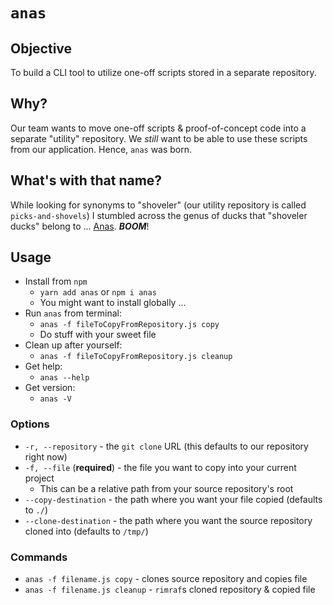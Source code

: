 # `anas`

## Objective

To build a CLI tool to utilize one-off scripts stored in a separate repository.

## Why?

Our team wants to move one-off scripts & proof-of-concept code into a separate "utility" repository. We _still_ want to be able to use these scripts from our application. Hence, `anas` was born.

## What's with that name?

While looking for synonyms to "shoveler" (our utility repository is called `picks-and-shovels`) I stumbled across the genus of ducks that "shoveler ducks" belong to ... [Anas](https://en.wikipedia.org/wiki/Anas). **_BOOM_**!

## Usage

* Install from `npm`
  * `yarn add anas` or `npm i anas`
  * You might want to install globally ...
* Run `anas` from terminal:
  * `anas -f fileToCopyFromRepository.js copy`
  * Do stuff with your sweet file
* Clean up after yourself:
  * `anas -f fileToCopyFromRepository.js cleanup`
* Get help:
  * `anas --help`
* Get version:
  * `anas -V`

### Options

* `-r, --repository` - the `git clone` URL (this defaults to our repository right now)
* `-f, --file` (**required**) - the file you want to copy into your current project
  * This can be a relative path from your source repository's root
* `--copy-destination` - the path where you want your file copied (defaults to `./`)
* `--clone-destination` - the path where you want the source repository cloned into (defaults to `/tmp/`)

### Commands

* `anas -f filename.js copy` - clones source repository and copies file
* `anas -f filename.js cleanup` - `rimraf`s cloned repository & copied file
